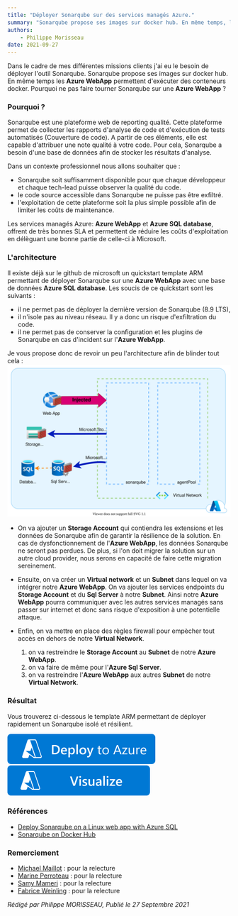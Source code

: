 ```yaml
---
title: "Déployer Sonarqube sur des services managés Azure."
summary: "Sonarqube propose ses images sur docker hub. En même temps, les Azure WebApp permettent d'exécuter des conteneurs docker. Pourquoi ne pas faire tourner Sonarqube sur une Azure WebApp ?"
authors:
    - Philippe Morisseau
date: 2021-09-27
---
```


Dans le cadre de mes différentes missions clients j'ai eu le besoin de déployer l'outil Sonarqube. Sonarqube propose ses images sur docker hub. En même temps les **Azure WebApp** permettent d'exécuter des conteneurs docker. Pourquoi ne pas faire tourner Sonarqube sur une **Azure WebApp** ?

### Pourquoi ?

Sonarqube est une plateforme web de reporting qualité. Cette plateforme permet de collecter les rapports d'analyse de code et d'exécution de tests automatisés (Couverture de code).
A partir de ces éléments, elle est capable d'attribuer une note qualité à votre code.
Pour cela, Sonarqube a besoin d'une base de données afin de stocker les résultats d'analyse.

Dans un contexte professionnel nous allons souhaiter que : 

- Sonarqube soit suffisamment disponible pour que chaque développeur et chaque tech-lead puisse observer la qualité du code.
- le code source accessible dans Sonarqube ne puisse pas être exfiltré.
- l'exploitation de cette plateforme soit la plus simple possible afin de limiter les coûts de maintenance.

Les services managés Azure: **Azure WebApp** et **Azure SQL database**, offrent de très bonnes SLA et permettent de réduire les coûts d'exploitation en délèguant une bonne partie de celle-ci à Microsoft. 

### L'architecture

Il existe déjà sur le github de microsoft un quickstart template ARM permettant de déployer Sonarqube sur une **Azure WebApp** avec une base de données **Azure SQL database**.
Les soucis de ce quickstart sont les suivants :

- il ne permet pas de déployer la dernière version de Sonarqube (8.9 LTS),
- il n'isole pas au niveau réseau. Il y a donc un risque d'exfiltration du code.
- il ne permet pas de conserver la configuration et les plugins de Sonarqube en cas d'incident sur l'**Azure WebApp**.

Je vous propose donc de revoir un peu l'architecture afin de blinder tout cela :
![archi](../../img/sonarqube.managed.svg)

- On va ajouter un **Storage Account** qui contiendra les extensions et les données de Sonarqube afin de garantir la résilience de la solution. En cas de dysfonctionnement de l'**Azure WebApp**, les données Sonarqube ne seront pas perdues. De plus, si l'on doit migrer la solution sur un autre cloud provider, nous serons en capacité de faire cette migration sereinement.

- Ensuite, on va créer un **Virtual network** et un **Subnet** dans lequel on va intégrer notre **Azure WebApp**. On va ajouter les services endpoints du **Storage Account** et du **Sql Server** à notre **Subnet**. Ainsi notre **Azure WebApp** pourra communiquer avec les autres services managés sans passer sur internet et donc sans risque d'exposition à une potentielle attaque.

- Enfin, on va mettre en place des règles firewall pour empècher tout accès en dehors de notre **Virtual Network**. 
  
  1. on va restreindre le **Storage Account** au **Subnet** de notre **Azure WebApp**.
  2. on va faire de même pour l'**Azure Sql Server**.
  3. on va restreindre l'**Azure WebApp** aux autres **Subnet** de notre **Virtual Network**.

### Résultat

Vous trouverez ci-dessous le template ARM permettant de déployer rapidement un Sonarqube isolé et résilient.  

[![Deploy To Azure](https://raw.githubusercontent.com/Azure/azure-quickstart-templates/master/1-CONTRIBUTION-GUIDE/images/deploytoazure.svg?sanitize=true)](https://portal.azure.com/#create/Microsoft.Template/uri/https%3A%2F%2Fraw.githubusercontent.com%2FIneaweb%2FBlog%2Fmain%2Fdocs%2Fassets%2Farm.sonarqube%2Fazuredeploy.json)
[![Visualize](https://raw.githubusercontent.com/Azure/azure-quickstart-templates/master/1-CONTRIBUTION-GUIDE/images/visualizebutton.svg?sanitize=true)](http://armviz.io/#/?load=https%3A%2F%2Fraw.githubusercontent.com%2FIneaweb%2FBlog%2Fmain%2Fdocs%2Fassets%2Farm.sonarqube%2Fazuredeploy.json)

### Références

- [Deploy Sonarqube on a Linux web app with Azure SQL](https://github.com/Azure/azure-quickstart-templates/tree/master/quickstarts/microsoft.web/webapp-linux-sonarqube-azuresql)
- [Sonarqube on Docker Hub](https://hub.docker.com/_/sonarqube)

### Remerciement

- [Michael Maillot](https://twitter.com/michael_maillot) : pour la relecture
- [Marine Perroteau](https://www.linkedin.com/in/marine-perroteau-431602159/) : pour la relecture
- [Samy Mameri](https://www.linkedin.com/in/samy-mameri-60649079/) : pour la relecture
- [Fabrice Weinling](https://www.linkedin.com/in/%E2%99%A0-fabrice-weinling-%E2%99%A0-414187114/) : pour la relecture

_Rédigé par Philippe MORISSEAU, Publié le 27 Septembre 2021_